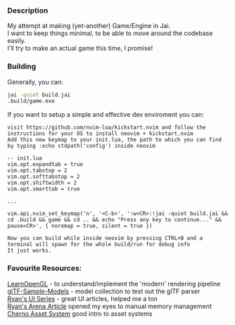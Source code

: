 ### Description
My attempt at making (yet-another) Game/Engine in Jai.</br>
I want to keep things minimal, to be able to move around the codebase easily.</br>
I'll try to make an actual game this time, I promise!</br>

### Building
Generally, you can:
```sh
jai -quiet build.jai
.build/game.exe
```

If you want to setup a simple and effective dev enviroment you can:
```
visit https://github.com/nvim-lua/kickstart.nvim and follow the instructions for your OS to install neovim + kickstart.nvim
Add this new keymap to your init.lua, the path to which you can find by typing :echo stdpath('config') inside neovim

-- init.lua
vim.opt.expandtab = true
vim.opt.tabstop = 2
vim.opt.softtabstop = 2
vim.opt.shiftwidth = 2
vim.opt.smarttab = true

...

vim.api.nvim_set_keymap('n', '<C-b>', ':w<CR>:!jai -quiet build.jai && cd .build && game && cd .. && echo "Press any key to continue..." && pause<CR>', { noremap = true, silent = true })

Now you can build while inside neovim by pressing CTRL+B and a terminal will spawn for the whole build/run for debug info
It just works.
```

### Favourite Resources:
[LearnOpenGL](https://learnopengl.com/) - to understand/implement the 'modern' rendering pipeline  </br>
[glTF-Sample-Models](https://github.com/KhronosGroup/glTF-Sample-Models) - model collection to test out the glTF parser</br>
[Ryan's UI Series](https://www.rfleury.com/p/ui-series-table-of-contents) - great UI articles, helped me a ton</br>
[Ryan's Arena Article](https://www.rfleury.com/p/untangling-lifetimes-the-arena-allocator) opened my eyes to manual memory management</br>
[Cherno Asset System](https://www.youtube.com/watch?v=9oDIdb8RLh0) good intro to asset systems</br>
